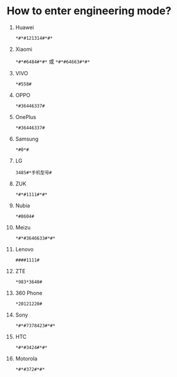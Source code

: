 # How to enter engineering mode?

1. Huawei

   `*#*#121314#*#*`

2. Xiaomi

   `*#*#6484#*#*` 或 `*#*#64663#*#*`

3. VIVO

   `*#558#`

4. OPPO

   `*#36446337#`

5. OnePlus

   `*#36446337#`

6. Samsung

   `*#0*#`

7. LG

     `3485#*手机型号#`

8. ZUK

   `*#*#1111#*#*`

9. Nubia

   `*#8604#`

10. Meizu

     `*#*#3646633#*#*`

11. Lenovo

    `####1111#`

12. ZTE

      `*983*3640#`

13. 360 Phone

      `*20121220#`

14. Sony

      `*#*#7378423#*#*`

15. HTC

    `*#*#3424#*#*`

16. Motorola

    `*#*#372#*#*`
